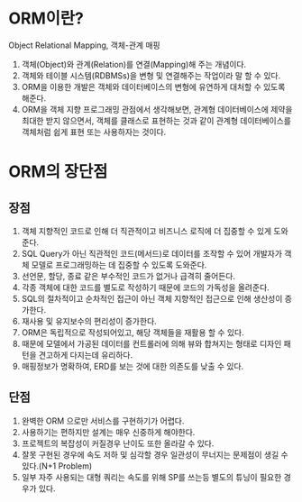 # ORM이란?

Object Relational Mapping, 객체-관계 매핑

1. 객체(Object)와 관계(Relation)를 연결(Mapping)해 주는 개념이다.
2. 객체와 테이블 시스템(RDBMSs)을 변형 및 연결해주는 작업이라 말 할 수 있다.
3. ORM을 이용한 개발은 객체와 데이터베이스의 변형에 유연하게 대처할 수 있도록 해준다.
4. ORM을 객체 지향 프로그래밍 관점에서 생각해보면, 관계형 데이터베이스에 제약을 최대한 받지 않으면서, 객체를 클래스로 표현하는 것과 같이 관계형 데이터베이스를 객체처럼 쉽게 표현 또는 사용하자는 것이다.

# ORM의 장단점

## 장점

1. 객체 지향적인 코드로 인해 더 직관적이고 비즈니스 로직에 더 집중할 수 있게 도와준다.
2. SQL Query가 아닌 직관적인 코드(메서드)로 데이터를 조작할 수 있어 개발자가 객체 모델로 프로그래밍하는 데 집중할 수 있도록 도와준다.
3. 선언문, 할당, 종료 같은 부수적인 코드가 없거나 급격히 줄어든다.
4. 각종 객체에 대한 코드를 별도로 작성하기 때문에 코드의 가독성을 올려준다.
5. SQL의 절차적이고 순차적인 접근이 아닌 객체 지향적인 접근으로 인해 생산성이 증가한다.
6. 재사용 및 유지보수의 편리성이 증가한다.
7. ORM은 독립적으로 작성되어있고, 해당 객체들을 재활용 할 수 있다.
8. 때문에 모델에서 가공된 데이터를 컨트롤러에 의해 뷰와 합쳐지는 형태로 디자인 패턴을 견고하게 다지는데 유리하다.
9. 매핑정보가 명확하여, ERD를 보는 것에 대한 의존도를 낮출 수 있다.

## 단점

1. 완벽한 ORM 으로만 서비스를 구현하기가 어렵다.
2. 사용하기는 편하지만 설계는 매우 신중하게 해야한다.
3. 프로젝트의 복잡성이 커질경우 난이도 또한 올라갈 수 있다.
4. 잘못 구현된 경우에 속도 저하 및 심각할 경우 일관성이 무너지는 문제점이 생길 수 있다.(N+1 Problem)
5. 일부 자주 사용되는 대형 쿼리는 속도를 위해 SP를 쓰는등 별도의 튜닝이 필요한 경우가 있다.
